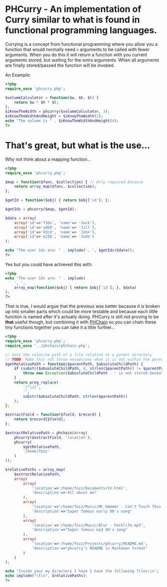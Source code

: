 # PHCurry - An implementation of Curry similar to what is found in functional programming languages.

Currying is a concept from functional programming where you allow you a
function that would normally need `n` arguments to be called with fewer 
arguments. When you do this it will return a function with you current
arguments stored, but waiting for the extra arguments. When all arguments are
finally stored/passed the function will be invoked.

An Example:

```php
<?php
require_once 'phcurry.php';

$volumeCalculator = function($w, $h, $l) {
    return $w * $h * $l;
};
$iKnowTheWidth = phcurry($volumeCalculator, 3);
$iKnowTheWidthAndHeight = $iKnowTheWidth(2);
echo "The volume is " . $iKnowTheWidthAndHeight(4);
?>
```

# That's great, but what is the use...

Why not think about a mapping function...

```php
<?php
require_once 'phcurry.php';

$map = function($func, $collection) { // Only required because
    return array_map($func, $collection);
};

$getId = function($obj) { return $obj['id']; };

$getIds = phcurry($map, $getId);       

$data = array(
    array('id'=>'f3ds', 'name'=> 'Jack'),
    array('id'=>'adb9', 'name'=> 'Jill'),
    array('id'=>'93cd', 'name'=> 'John'),
    array('id'=>'e236', 'name'=> 'Jude')
);

echo "The user Ids are: " . implode(', ', $getIds($data));
?>
```
    
Yes but you could have achieved this with:

```php
<?php 
echo "The user Ids are: " . implode(
    ', ',
    array_map(function($obj) { return $obj['id']; }, $data)
);
?>
```
    
That is true, I would argue that the previous was better because it is broken up into smaller parts which could be more testable and because each little function is named after it's actually doing. PHCurry is still not proving to be __that__ useful though, but combining it with [PHChain](https://github.com/forbesmyester/PHChain) so you can chain these tiny functions together you can take it a little further...

```php
<?php
require_once 'phcurry.php';
require_once '../phchain/phchain.php';

// Gets the relative path of a file relative to a parent directory
// TODO: Make this not throw exceptions when it is not within the parent
$getRelativePath = function($parentPath, $absoluteChildPath) {
    if (substr($absoluteChildPath, 0, strlen($parentPath)) != $parentPath) {
        throw new Exception($absoluteChildPath . ' is not stored beneath ' . $parentPath);
    }
    return preg_replace(
        '/^\//',
        '',
        substr($absoluteChildPath, strlen($parentPath))
    );
};

$extractField = function($field, $record) {
    return $record[$field];
};

$extractRelativePath = phchain(array(
    phcurry($extractField, 'location'),
    phcurry(
        $getRelativePath,
        '/home/fozz'
    )
));

$relativePaths = array_map(
    $extractRelativePath,
    array(
        array(
            'location'=>'/home/fozz/Documents/CV.html',
            'description'=>'All about me!'
        ),
        array(
            'location'=>"/home/fozz/Music/MC Hammer - Can't Touch This.mp3",
            'description'=>"Super famous early 90's song"
        ),
        array(
            'location'=>'/home/fozz/Music/Blur - Parklife.mp3',
            'description'=>"Super famous mid 90's song"
        ),
        array(
            'location'=>'/home/fozz/Projects/phcurry/README.md',
            'description'=>"phcurry's README in Markdown format"
        )
    )
);

echo "Inside your my directory I have I have the following files:\n";
echo implode("\t\n", $relativePaths);
?>
```
